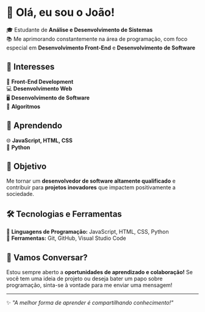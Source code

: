 # 👋 Olá, eu sou o João!  

🎓 Estudante de **Análise e Desenvolvimento de Sistemas**  
📚 Me aprimorando constantemente na área de programação, com foco especial em **Desenvolvimento Front-End** e **Desenvolvimento de Software**  

## 🚀 Interesses  
🎨 **Front-End Development**  
💻 **Desenvolvimento Web**  
🖥️ **Desenvolvimento de Software**  
🧩 **Algoritmos**  

## 📖 Aprendendo  
🌐 **JavaScript, HTML, CSS**  
🐍 **Python**  

## 🎯 Objetivo  
Me tornar um **desenvolvedor de software altamente qualificado** e contribuir para **projetos inovadores** que impactem positivamente a sociedade.  

## 🛠️ Tecnologias e Ferramentas  
🔹 **Linguagens de Programação:** JavaScript, HTML, CSS, Python  
🔹 **Ferramentas:** Git, GitHub, Visual Studio Code  

## 💬 Vamos Conversar?  
Estou sempre aberto a **oportunidades de aprendizado e colaboração!** Se você tem uma ideia de projeto ou deseja bater um papo sobre programação, sinta-se à vontade para me enviar uma mensagem!  

---

✨ _"A melhor forma de aprender é compartilhando conhecimento!"_  

